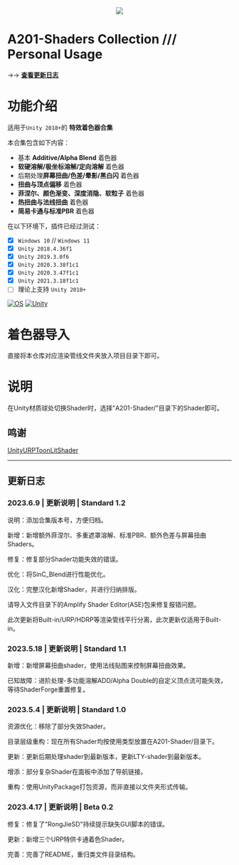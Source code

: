 <p align="center">
  <a href="http://dh.cqie.edu.cn" target="_blank"><img src="https://s1.vika.cn/space/2023/06/09/cec04453495644d3a9bf2a000784bd8d" ></a>
  </a>
</p>


A201-Shaders Collection  ///  Personal Usage
===========================
<div align="left">


→→ **[查看更新日志](#更新日志)**

  
功能介绍
===========================

适用于``Unity 2018+``的 **特效着色器合集**

本合集包含如下内容：
- 基本 **Additive/Alpha Blend** 着色器
- **软硬溶解/极坐标溶解/定向溶解** 着色器
- 后期处理**屏幕扭曲/色差/晕影/黑白闪** 着色器
- **扭曲与顶点偏移** 着色器
- **菲涅尔、颜色渐变、深度消隐、软粒子** 着色器
- **热扭曲与法线扭曲** 着色器
- **简易卡通与标准PBR** 着色器

在以下环境下，插件已经过测试：
- [x] ``Windows 10`` // ``Windows 11``
- [x] ``Unity 2018.4.36f1``
- [x] ``Unity 2019.3.0f6``
- [x] ``Unity 2020.3.38f1c1``
- [x] ``Unity 2020.3.47f1c1``
- [x] ``Unity 2021.3.18f1c1``
- [ ] 理论上支持 ``Unity 2018+``

[![OS](https://img.shields.io/badge/Windows10-0078d6?style=flat-square&logo=windows&logoColor=fff)](https://www.microsoft.com/zh-cn/windows)  [![Unity](https://img.shields.io/badge/Unity-black?style=flat-square&logo=unity)](https://unity.com/cn)



着色器导入
===========================

直接将本仓库对应渲染管线文件夹放入项目目录下即可。


说明
========================

在Unity材质球处切换Shader时，选择"A201-Shader/"目录下的Shader即可。


## 鸣谢

[UnityURPToonLitShader](https://github.com/ColinLeung-NiloCat/UnityURPToonLitShaderExample)

****

## 更新日志

### 2023.6.9 | 更新说明 | Standard 1.2

说明：添加合集版本号，方便归档。

新增：新增额外菲涅尔、多重遮罩溶解、标准PBR、额外色差与屏幕扭曲Shaders。

修复：修复部分Shader功能失效的错误。

优化：将SinC_Blend进行性能优化。

汉化：完整汉化新增Shader，并进行归纳排版。

请导入文件目录下的Amplify Shader Editor(ASE)包来修复报错问题。

此次更新将Built-in/URP/HDRP等渲染管线平行分离，此次更新仅适用于Built-in。

### 2023.5.18 | 更新说明 | Standard 1.1

新增：新增屏幕扭曲shader，使用法线贴图来控制屏幕扭曲效果。

已知故障：进阶处理-多功能溶解ADD/Alpha Double的自定义顶点流可能失效，等待ShaderForge重置修复。

### 2023.5.4 | 更新说明 | Standard 1.0

资源优化：移除了部分失效Shader。

目录层级重构：现在所有Shader均按使用类型放置在A201-Shader/目录下。

更新：更新后期处理shader到最新版本，更新LTY-shader到最新版本。

增添：部分复杂Shader在面板中添加了导航链接。

重构：使用UnityPackage打包资源，而非直接以文件夹形式传输。


### 2023.4.17 | 更新说明 | Beta 0.2

修复：修复了"RongJieSD"持续提示缺失GUI脚本的错误。

更新：新增三个URP特供卡通着色Shader。

完善：完善了README，重归类文件目录结构。
